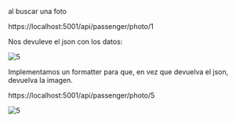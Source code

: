 al buscar una foto

https://localhost:5001/api/passenger/photo/1

Nos devuleve el json con los datos:

![5](https://github.com/JuanjoSalva/C-Sharp/tree/main/Creating-Custom-Filters-and-Formatters-master/imgg/json.PNG)


Implementamos un formatter para que, en vez que devuelva el json, devuelva la imagen.

https://localhost:5001/api/passenger/photo/5


![5](https://github.com/JuanjoSalva/C-Sharp/tree/main/Creating-Custom-Filters-and-Formatters-master/img/5.PNG)

